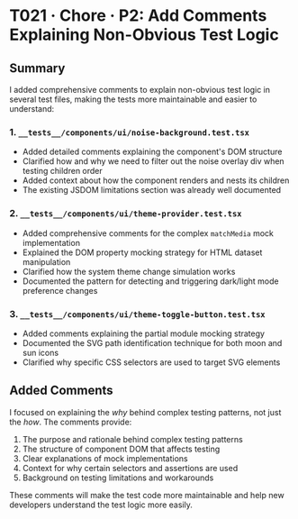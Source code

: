 # T021 · Chore · P2: Add Comments Explaining Non-Obvious Test Logic

## Summary

I added comprehensive comments to explain non-obvious test logic in several test files, making the tests more maintainable and easier to understand:

### 1. `__tests__/components/ui/noise-background.test.tsx`
- Added detailed comments explaining the component's DOM structure
- Clarified how and why we need to filter out the noise overlay div when testing children order
- Added context about how the component renders and nests its children
- The existing JSDOM limitations section was already well documented

### 2. `__tests__/components/ui/theme-provider.test.tsx`
- Added comprehensive comments for the complex `matchMedia` mock implementation
- Explained the DOM property mocking strategy for HTML dataset manipulation
- Clarified how the system theme change simulation works
- Documented the pattern for detecting and triggering dark/light mode preference changes

### 3. `__tests__/components/ui/theme-toggle-button.test.tsx`
- Added comments explaining the partial module mocking strategy
- Documented the SVG path identification technique for both moon and sun icons
- Clarified why specific CSS selectors are used to target SVG elements

## Added Comments

I focused on explaining the *why* behind complex testing patterns, not just the *how*. The comments provide:

1. The purpose and rationale behind complex testing patterns
2. The structure of component DOM that affects testing
3. Clear explanations of mock implementations
4. Context for why certain selectors and assertions are used
5. Background on testing limitations and workarounds

These comments will make the test code more maintainable and help new developers understand the test logic more easily.